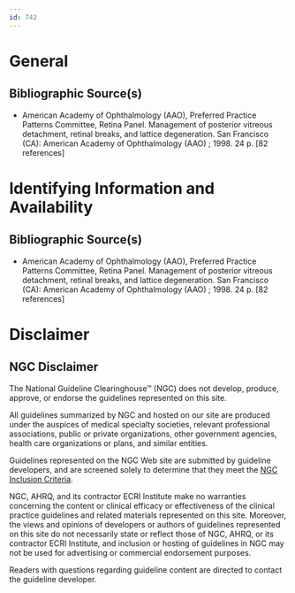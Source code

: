 ```yaml
---
id: 742
---
```


# General

## Bibliographic Source(s)

- American Academy of Ophthalmology (AAO), Preferred Practice Patterns Committee, Retina Panel. Management of posterior vitreous detachment, retinal breaks, and lattice degeneration. San Francisco (CA): American Academy of Ophthalmology (AAO) ; 1998. 24 p. [82 references]

# Identifying Information and Availability

## Bibliographic Source(s)

- American Academy of Ophthalmology (AAO), Preferred Practice Patterns Committee, Retina Panel. Management of posterior vitreous detachment, retinal breaks, and lattice degeneration. San Francisco (CA): American Academy of Ophthalmology (AAO) ; 1998. 24 p. [82 references]

# Disclaimer

## NGC Disclaimer

The National Guideline Clearinghouse™ (NGC) does not develop, produce, approve, or endorse the guidelines represented on this site.

All guidelines summarized by NGC and hosted on our site are produced under the auspices of medical specialty societies, relevant professional associations, public or private organizations, other government agencies, health care organizations or plans, and similar entities.

Guidelines represented on the NGC Web site are submitted by guideline developers, and are screened solely to determine that they meet the [NGC Inclusion Criteria](/help-and-about/summaries/inclusion-criteria).

NGC, AHRQ, and its contractor ECRI Institute make no warranties concerning the content or clinical efficacy or effectiveness of the clinical practice guidelines and related materials represented on this site. Moreover, the views and opinions of developers or authors of guidelines represented on this site do not necessarily state or reflect those of NGC, AHRQ, or its contractor ECRI Institute, and inclusion or hosting of guidelines in NGC may not be used for advertising or commercial endorsement purposes.

Readers with questions regarding guideline content are directed to contact the guideline developer.

